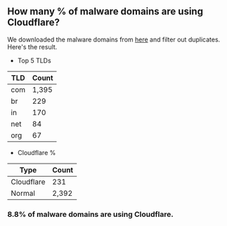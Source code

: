 ## How many % of malware domains are using Cloudflare?


We downloaded the malware domains from [here](https://urlhaus.abuse.ch) and filter out duplicates.
Here's the result.


[//]: # (start replacement)


- Top 5 TLDs

| TLD | Count |
| --- | --- |
| com | 1,395 |
| br | 229 |
| in | 170 |
| net | 84 |
| org | 67 |


- Cloudflare %

| Type | Count |
| --- | --- |
| Cloudflare | 231 |
| Normal | 2,392 |


### 8.8% of malware domains are using Cloudflare.